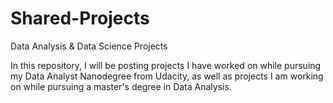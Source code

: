 # Shared-Projects
Data Analysis &amp; Data Science Projects

In this repository, I will be posting projects I have worked on while pursuing my Data Analyst Nanodegree from Udacity, as well as projects I am working on while pursuing a master's degree in Data Analysis.
